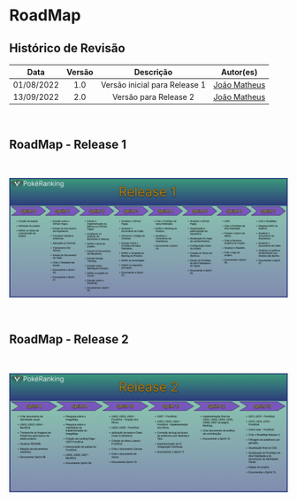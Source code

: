 # RoadMap

## Histórico de Revisão

| Data | Versão | Descrição | Autor(es) |
|:----------:|:--------:|:----------------------:|:---------------------------:|
01/08/2022 | 1.0 | Versão inicial para Release 1 | [João Matheus](https://github.com/JoaoSchmitz)
13/09/2022 | 2.0 | Versão para Release 2 | [João Matheus](https://github.com/JoaoSchmitz)

<br>

## RoadMap - Release 1

<br>

![RoadMap - Release 1](Imagens/RoadMap_Release1.png)

<br>

## RoadMap - Release 2

<br>

![RoadMap - Release 2](Imagens/RoadMap_Release2.png)
